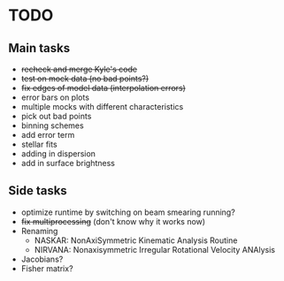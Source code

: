 # TODO

## Main tasks

- ~~recheck and merge Kyle's code~~
- ~~test on mock data (no bad points?)~~
- ~~fix edges of model data (interpolation errors)~~
- error bars on plots
- multiple mocks with different characteristics
- pick out bad points
- binning schemes
- add error term
- stellar fits
- adding in dispersion
- add in surface brightness

## Side tasks

- optimize runtime by switching on beam smearing running?
- ~~fix multiprocessing~~ (don't know why it works now)
- Renaming
    - NASKAR: NonAxiSymmetric Kinematic Analysis Routine
    - NIRVANA: Nonaxisymmetric Irregular Rotational Velocity ANAlysis
- Jacobians?
- Fisher matrix?
